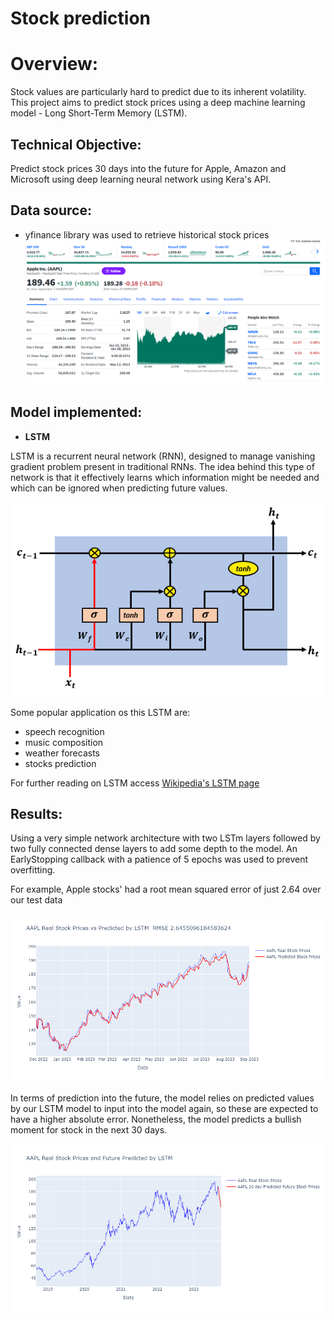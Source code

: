 # Stock prediction


# Overview:
Stock values are particularly hard to predict due to its inherent volatility.
This project aims to predict stock prices using a deep machine learning model - 
Long Short-Term Memory (LSTM). 

## Technical Objective:
Predict stock prices 30 days into the future for Apple, Amazon and Microsoft 
using deep learning neural network using Kera's API.

## Data source:
- yfinance library was used to retrieve historical stock prices
![Yahoofinance](images/yahoofinance.png)


## Model implemented:
- **LSTM**

LSTM  is a recurrent neural network (RNN), designed to manage vanishing gradient problem
present in traditional RNNs. 
The idea behind this type of network is that it effectively learns which information 
might be needed and which can be ignored when predicting future values.


![LSTM](images/lstm.png)

Some popular application os this LSTM are:
- speech recognition
- music composition
- weather forecasts
- stocks prediction


For further reading on LSTM access [Wikipedia's LSTM page](https://en.wikipedia.org/wiki/Long_short-term_memory)

## Results:
Using a very simple network architecture with two LSTm layers followed by two fully
connected dense layers to add some depth to the model. An EarlyStopping callback with 
a patience of 5 epochs was used to prevent overfitting. 

For example, Apple stocks' had a root mean squared error of just 2.64 over our test data

![AAPL_RMSE](images/aapl_rmse.png)

In terms of prediction into the future, the model relies on predicted values by our LSTM model
to input into the model again, so these are expected to have a higher absolute error.
Nonetheless, the model predicts a bullish moment for stock in the next 30 days.

![30day_prediciton](images/aapl_30day_prediction.png)